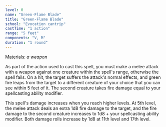 ```yaml
---
level: 0
name: "Green-Flame Blade"
title: "Green-Flame Blade"
school: "Evocation cantrip"
castTime: "1 action"
range: "5 feet"
components: "V, M"
duration: "1 round"
---
```


Materials: *a weapon*

As part of the action used to cast this spell, you must make a melee attack with a weapon against one creature within the spell's range, otherwise the spell fails. On a hit, the target suffers the attack's normal effects, and green fire leaps from the target to a different creature of your choice that you can see within 5 feet of it. The second creature takes fire damage equal to your spellcasting ability modifier.

This spell's damage increases when you reach higher levels. At 5th level, the melee attack deals an extra 1d8 fire damage to the target, and the fire damage to the second creature increases to 1d8 + your spellcasting ability modifier. Both damage rolls increase by 1d8 at 11th level and 17th level.
